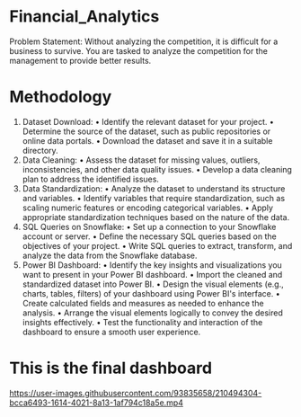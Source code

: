 # Financial_Analytics
Problem Statement:
Without analyzing the competition, it is difficult for a business to survive. You are
tasked to analyze the competition for the management to provide better results.

# Methodology
1.	Dataset Download:
  •	Identify the relevant dataset for your project.
  •	Determine the source of the dataset, such as public repositories or online data portals.
  •	Download the dataset and save it in a suitable directory.
2.	Data Cleaning:
  •	Assess the dataset for missing values, outliers, inconsistencies, and other data quality issues.
  •	Develop a data cleaning plan to address the identified issues.
3.	Data Standardization:
  •	Analyze the dataset to understand its structure and variables.
  •	Identify variables that require standardization, such as scaling numeric features or encoding categorical variables.
  •	Apply appropriate standardization techniques based on the nature of the data.
4.	SQL Queries on Snowflake:
  •	Set up a connection to your Snowflake account or server.
  •	Define the necessary SQL queries based on the objectives of your project.
  •	Write SQL queries to extract, transform, and analyze the data from the Snowflake database.
5.	Power BI Dashboard:
  •	Identify the key insights and visualizations you want to present in your Power BI dashboard.
  •	Import the cleaned and standardized dataset into Power BI.
  •	Design the visual elements (e.g., charts, tables, filters) of your dashboard using Power BI's interface.
  •	Create calculated fields and measures as needed to enhance the analysis.
  •	Arrange the visual elements logically to convey the desired insights effectively.
  •	Test the functionality and interaction of the dashboard to ensure a smooth user experience.


# This is the final dashboard 



https://user-images.githubusercontent.com/93835658/210494304-bcca6493-1614-4021-8a13-1af794c18a5e.mp4

